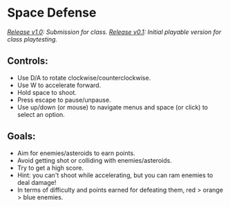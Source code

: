 # Space Defense
*[Release v1.0](https://github.com/Seathorne/SpaceShooter/releases/tag/v1.0): Submission for class.*
*[Release v0.1](https://github.com/Seathorne/SpaceShooter/releases/tag/v0.1): Initial playable version for class playtesting.*


## Controls:
- Use D/A to rotate clockwise/counterclockwise.
- Use W to accelerate forward.
- Hold space to shoot.
- Press escape to pause/unpause.
- Use up/down (or mouse) to navigate menus and space (or click) to select an option.

## Goals:
- Aim for enemies/asteroids to earn points.
- Avoid getting shot or colliding with enemies/asteroids.
- Try to get a high score.
- Hint: you can't shoot while accelerating, but you can ram enemies to deal damage!
- In terms of difficulty and points earned for defeating them, red > orange > blue enemies.